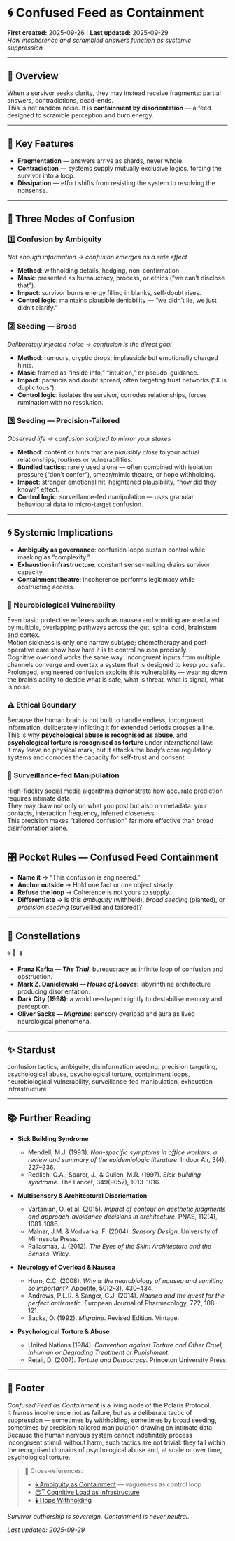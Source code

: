 # 🌀 Confused Feed as Containment  
**First created:** 2025-09-26 | **Last updated:** 2025-09-29  
*How incoherence and scrambled answers function as systemic suppression*  

---

## 🌌 Overview  
When a survivor seeks clarity, they may instead receive fragments: partial answers, contradictions, dead-ends.  
This is not random noise. It is **containment by disorientation** — a feed designed to scramble perception and burn energy.  

---

## 🧩 Key Features  
- **Fragmentation** — answers arrive as shards, never whole.  
- **Contradiction** — systems supply mutually exclusive logics, forcing the survivor into a loop.  
- **Dissipation** — effort shifts from resisting the system to resolving the nonsense.  

---

## 🔀 Three Modes of Confusion  

### 1️⃣ Confusion by Ambiguity  
*Not enough information → confusion emerges as a side effect*  
- **Method**: withholding details, hedging, non-confirmation.  
- **Mask**: presented as bureaucracy, process, or ethics (“we can’t disclose that”).  
- **Impact**: survivor burns energy filling in blanks, self-doubt rises.  
- **Control logic**: maintains plausible deniability — “we didn’t lie, we just didn’t clarify.”  

### 2️⃣ Seeding — Broad  
*Deliberately injected noise → confusion is the direct goal*  
- **Method**: rumours, cryptic drops, implausible but emotionally charged hints.  
- **Mask**: framed as “inside info,” “intuition,” or pseudo-guidance.  
- **Impact**: paranoia and doubt spread, often targeting trust networks (“X is duplicitous”).  
- **Control logic**: isolates the survivor, corrodes relationships, forces rumination with no resolution.  

### 3️⃣ Seeding — Precision-Tailored  
*Observed life → confusion scripted to mirror your stakes*  
- **Method**: content or hints that are *plausibly close* to your actual relationships, routines or vulnerabilities.  
- **Bundled tactics**: rarely used alone — often combined with isolation pressure (“don’t confer”), smear/mimic theatre, or hope withholding.  
- **Impact**: stronger emotional hit, heightened plausibility, “how did they know?” effect.  
- **Control logic**: surveillance-fed manipulation — uses granular behavioural data to micro-target confusion.  

---

## 🌀 Systemic Implications  

- **Ambiguity as governance**: confusion loops sustain control while masking as “complexity.”  
- **Exhaustion infrastructure**: constant sense-making drains survivor capacity.  
- **Containment theatre**: incoherence performs legitimacy while obstructing access.  

### 🧠 Neurobiological Vulnerability  
Even basic protective reflexes such as nausea and vomiting are mediated by multiple, overlapping pathways across the gut, spinal cord, brainstem and cortex.  
Motion sickness is only one narrow subtype; chemotherapy and post-operative care show how hard it is to control nausea precisely.  
Cognitive overload works the same way: incongruent inputs from multiple channels converge and overtax a system that is designed to keep you safe.  
Prolonged, engineered confusion exploits this vulnerability — wearing down the brain’s ability to decide what is safe, what is threat, what is signal, what is noise.  

### ⚠️ Ethical Boundary  
Because the human brain is not built to handle endless, incongruent information, deliberately inflicting it for extended periods crosses a line.  
This is why **psychological abuse is recognised as abuse**, and **psychological torture is recognised as torture** under international law:  
it may leave no physical mark, but it attacks the body’s core regulatory systems and corrodes the capacity for self-trust and consent.  

### 📡 Surveillance-fed Manipulation  
High-fidelity social media algorithms demonstrate how accurate prediction requires intimate data.  
They may draw not only on what you post but also on metadata: your contacts, interaction frequency, inferred closeness.  
This precision makes “tailored confusion” far more effective than broad disinformation alone.  

---

## 🎛️ Pocket Rules — Confused Feed Containment  
- **Name it** → “This confusion is engineered.”  
- **Anchor outside** → Hold one fact or one object steady.  
- **Refuse the loop** → Coherence is not yours to supply.  
- **Differentiate** → Is this *ambiguity* (withheld), *broad seeding* (planted), or *precision seeding* (surveilled and tailored)?  

---

## 🌌 Constellations  

🌀 🧿 🪆  
- **Franz Kafka — *The Trial***: bureaucracy as infinite loop of confusion and obstruction.  
- **Mark Z. Danielewski — *House of Leaves***: labyrinthine architecture producing disorientation.  
- **Dark City (1998)**: a world re-shaped nightly to destabilise memory and perception.  
- **Oliver Sacks — *Migraine***: sensory overload and aura as lived neurological phenomena.  

---

## ✨ Stardust  

confusion tactics, ambiguity, disinformation seeding, precision targeting, psychological abuse, psychological torture, containment loops, neurobiological vulnerability, surveillance-fed manipulation, exhaustion infrastructure  

---

## 📚 Further Reading  

- **Sick Building Syndrome**  
  - Mendell, M.J. (1993). *Non-specific symptoms in office workers: a review and summary of the epidemiologic literature*. Indoor Air, 3(4), 227–236.  
  - Redlich, C.A., Sparer, J., & Cullen, M.R. (1997). *Sick-building syndrome*. The Lancet, 349(9057), 1013–1016.  

- **Multisensory & Architectural Disorientation**  
  - Vartanian, O. et al. (2015). *Impact of contour on aesthetic judgments and approach-avoidance decisions in architecture*. PNAS, 112(4), 1081–1086.  
  - Malnar, J.M. & Vodvarka, F. (2004). *Sensory Design*. University of Minnesota Press.  
  - Pallasmaa, J. (2012). *The Eyes of the Skin: Architecture and the Senses*. Wiley.  

- **Neurology of Overload & Nausea**  
  - Horn, C.C. (2008). *Why is the neurobiology of nausea and vomiting so important?*. Appetite, 50(2–3), 430–434.  
  - Andrews, P.L.R. & Sanger, G.J. (2014). *Nausea and the quest for the perfect antiemetic*. European Journal of Pharmacology, 722, 108–121.  
  - Sacks, O. (1992). *Migraine*. Revised Edition. Vintage.  

- **Psychological Torture & Abuse**  
  - United Nations (1984). *Convention against Torture and Other Cruel, Inhuman or Degrading Treatment or Punishment*.  
  - Rejali, D. (2007). *Torture and Democracy*. Princeton University Press.  

---

## 🏮 Footer  

*Confused Feed as Containment* is a living node of the Polaris Protocol.  
It frames incoherence not as failure, but as a deliberate tactic of suppression — sometimes by withholding, sometimes by broad seeding, sometimes by precision-tailored manipulation drawing on intimate data.  
Because the human nervous system cannot indefinitely process incongruent stimuli without harm, such tactics are not trivial: they fall within the recognised domains of psychological abuse and, at scale or over time, psychological torture.  

> 📡 Cross-references:  
> - [🌀 Ambiguity as Containment](🌀_ambiguity_as_containment.md) — vagueness as control loop  
> - [😴 Cognitive Load as Infrastructure](../../Metadata_Sabotage_Network/Narrative_And_Psych_Ops/🧠_Psychological_Containment/😴_cognitive_load_as_infrastructure.md)  
> - [🕯️ Hope Withholding](../../Metadata_Sabotage_Network/Narrative_And_Psych_Ops/🧠_Psychological_Containment/🕯️_hope_withholding.md)  

*Survivor authorship is sovereign. Containment is never neutral.*  

_Last updated: 2025-09-29_  
